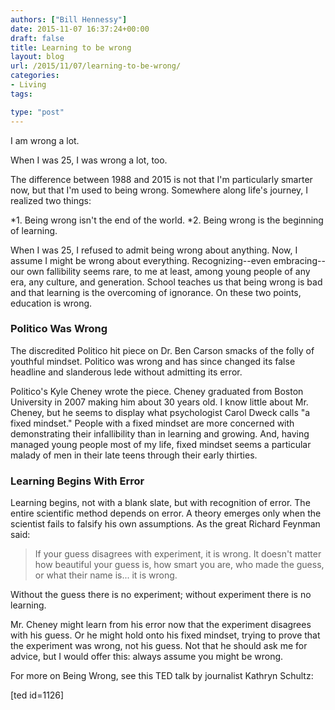 ```yaml
---
authors: ["Bill Hennessy"]
date: 2015-11-07 16:37:24+00:00
draft: false
title: Learning to be wrong
layout: blog
url: /2015/11/07/learning-to-be-wrong/
categories:
- Living
tags:

type: "post"
---
```


I am wrong a lot.

When I was 25, I was wrong a lot, too.

The difference between 1988 and 2015 is not that I'm particularly smarter now, but that I'm used to being wrong. Somewhere along life's journey, I realized two things:




*1. Being wrong isn't the end of the world.
*2. Being wrong is the beginning of learning.


When I was 25, I refused to admit being wrong about anything. Now, I assume I might be wrong about everything. Recognizing--even embracing--our own fallibility seems rare, to me at least, among young people of any era, any culture, and generation. School teaches us that being wrong is bad and that learning is the overcoming of ignorance. On these two points, education is wrong.



### Politico Was Wrong



The discredited Politico hit piece on Dr. Ben Carson smacks of the folly of youthful mindset. Politico was wrong and has since changed its false headline and slanderous lede without admitting its error.

Politico's Kyle Cheney wrote the piece. Cheney graduated from Boston University in 2007 making him about 30 years old. I know little about Mr. Cheney, but he seems to display what psychologist Carol Dweck calls "a fixed mindset." People with a fixed mindset are more concerned with demonstrating their infallibility than in learning and growing. And, having managed young people most of my life, fixed mindset seems a particular malady of men in their late teens through their early thirties.



### Learning Begins With Error



Learning begins, not with a blank slate, but with recognition of error. The entire scientific method depends on error. A theory emerges only when the scientist fails to falsify his own assumptions. As the great Richard Feynman said:












> If your guess disagrees with experiment, it is wrong. It doesn't matter how beautiful your guess is, how smart you are, who made the guess, or what their name is... it is wrong.


Without the guess there is no experiment; without experiment there is no learning.

Mr. Cheney might learn from his error now that the experiment disagrees with his guess. Or he might hold onto his fixed mindset, trying to prove that the experiment was wrong, not his guess. Not that he should ask me for advice, but I would offer this: always assume you might be wrong.

For more on Being Wrong, see this TED talk by journalist Kathryn Schultz:

[ted id=1126]








